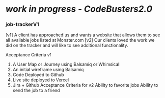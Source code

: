 # *work in progress - CodeBusters2.0*


### job-trackerV1
[v1] A client has approached us and wants a website that allows them to see all available jobs listed at Monster.com
[v2] Our clients loved the work we did on the tracker and will like to see additional functionality.


Acceptance Criteria v1
   1. A User Map or Journey using Balsamiq or Whimsical
   2. An initial wireframe using Balsamiq
   3. Code Deployed to Github
   4. Live site deployed to Vercel
   5. Jira + Github
Acceptance Criteria for v2
Ability to favorite jobs
Ability to send the job to a friend
